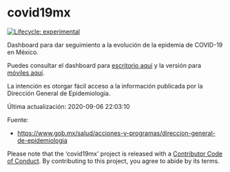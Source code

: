 
<!-- README.md is generated from README.Rmd. Please edit that file -->

# covid19mx

[![Lifecycle:
experimental](https://img.shields.io/badge/lifecycle-experimental-orange.svg)](https://www.tidyverse.org/lifecycle/#experimental)
<!-- badges: end -->

Dashboard para dar seguimiento a la evolución de la epidemia de COVID-19
en México.

Puedes consultar el dashboard para [escritorio
aquí](https://davidmateos.shinyapps.io/covid19mx/) y la versión para
[móviles aquí](https://davidmateos.shinyapps.io/covid19mxMobile/).

La intención es otorgar fácil acceso a la información publicada por la
Dirección General de Epidemiología.

Última actualización: 2020-09-06 22:03:10

Fuente:

  - <https://www.gob.mx/salud/acciones-y-programas/direccion-general-de-epidemiologia>

Please note that the ‘covid19mx’ project is released with a [Contributor
Code of Conduct](CODE_OF_CONDUCT.md). By contributing to this project,
you agree to abide by its terms.
